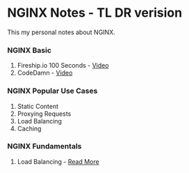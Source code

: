 # NGINX Notes - TL DR verision
This my personal notes about NGINX.   
   
   
### NGINX Basic   
1. Fireship.io 100 Seconds - [Video](https://www.youtube.com/watch?v=JKxlsvZXG7c)   
2. CodeDamn - [Video](https://www.youtube.com/watch?v=PAEDJrGJyaY)   


### NGINX Popular Use Cases  
1. Static Content   
2. Proxying Requests  
3. Load Balancing   
4. Caching   


### NGINX Fundamentals
1. Load Balancing - [Read More](./fundamentals//load_balancing.md)